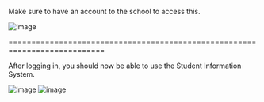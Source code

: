 Make sure to have an account to the school to access this.

![image](https://github.com/user-attachments/assets/abf7516b-2250-4092-89d9-d9baf0d9bed1)

===========================================================================

After logging in, you should now be able to use the Student Information System.

![image](https://github.com/user-attachments/assets/0059b221-1d1b-484b-8825-3487b57a5141)
![image](https://github.com/user-attachments/assets/9cfa4191-3829-4b7a-bee5-d07ae3d3eadc)
